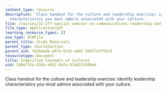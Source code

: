 ```yaml
---
content_type: resource
description: 'Class handout for the culture and leadership exercise: identify leadership
  characteristics you most admire associated with your culture.'
file: /courses/15-277-special-seminar-in-communications-leadership-and-personal-effectiveness-coaching-fall-2008/140e735a42dae9329a7a5fa021559beb_handout_5.pdf
file_type: application/pdf
learning_resource_types: []
ocw_type: OCWFile
parent_title: Study Materials
parent_type: CourseSection
parent_uid: fb2b4adb-a9fa-9c52-a69f-36977eff55c9
resourcetype: Document
title: Simplified Concepts of Cultures
uid: 140e735a-42da-e932-9a7a-5fa021559beb
---
```

Class handout for the culture and leadership exercise: identify leadership characteristics you most admire associated with your culture.

